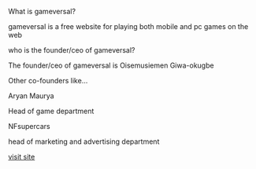What is gameversal?

gameversal is a free website for playing both mobile and pc games on the web 

who is the founder/ceo of gameversal?

The founder/ceo of gameversal is Oisemusiemen Giwa-okugbe

Other co-founders like...

Aryan Maurya

Head of game department

NFsupercars

head of marketing and advertising department

<a href="https://oisemusiemen.github.io/gameversal/" target="blank"> visit site</a>
